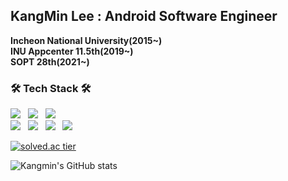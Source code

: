 ## KangMin Lee : Android Software Engineer
**Incheon National University(2015~)**<br>
**INU Appcenter 11.5th(2019~)**<br>
**SOPT 28th(2021~)**
<h3 align="left"><b>🛠 Tech Stack 🛠</b></h3>
<p align="left">
<img src="https://img.shields.io/badge/Kotlin-0095D5?style=flat-square&logo=Kotlin&logoColor=white"/></a> &nbsp
<img src="https://img.shields.io/badge/Java-007396?style=flat-square&logo=Java&logoColor=white"/></a> &nbsp 
<img src="https://img.shields.io/badge/python-3776AB?style=flat-square&logo=Python&logoColor=white"/></a> &nbsp
<br>
<img src="https://img.shields.io/badge/Android-3DDC84?style=flat-square&logo=Android&logoColor=white"/></a> &nbsp
<img src="https://img.shields.io/badge/Xcode-147efb?style=flat-square&logo=xcode&logoColor=white"/></a> &nbsp
<img src="https://img.shields.io/badge/Notion-000000?style=flat-square&logo=notion&logoColor=white"/></a> &nbsp
<img src="https://img.shields.io/badge/Slack-4A154B?style=flat-square&logo=slack&logoColor=white"/></a> &nbsp </p>



[![solved.ac tier](http://mazassumnida.wtf/api/v2/generate_badge?boj=kkk5474096)](https://solved.ac/kkk5474096)

![Kangmin's GitHub stats](https://github-readme-stats.vercel.app/api?username=kkk5474096&hide=stars,issues&show_icons=true&theme=radical)


